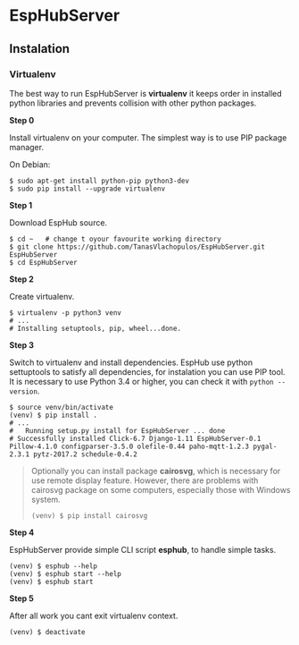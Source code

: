 # EspHubServer

## Instalation
### Virtualenv
The best way to run EspHubServer is **virtualenv** it keeps order in installed python libraries and prevents collision with other python packages.

**Step 0**

Install virtualenv on your computer. The simplest way is to use PIP package manager.

On Debian:
```
$ sudo apt-get install python-pip python3-dev
$ sudo pip install --upgrade virtualenv
```

**Step 1**

Download EspHub source.

```
$ cd ~   # change t oyour favourite working directory
$ git clone https://github.com/TanasVlachopulos/EspHubServer.git EspHubServer
$ cd EspHubServer
```

**Step 2**

Create virtualenv.

```
$ virtualenv -p python3 venv
# ...
# Installing setuptools, pip, wheel...done.
```

**Step 3**

Switch to virtualenv and install dependencies.
EspHub use python settuptools to satisfy all dependencies, for instalation you can use PIP tool.
It is necessary to use Python 3.4 or higher, you can check it with `python --version`.

```
$ source venv/bin/activate
(venv) $ pip install .
# ...
#   Running setup.py install for EspHubServer ... done
# Successfully installed Click-6.7 Django-1.11 EspHubServer-0.1 Pillow-4.1.0 configparser-3.5.0 olefile-0.44 paho-mqtt-1.2.3 pygal-2.3.1 pytz-2017.2 schedule-0.4.2
```

> Optionally you can install package **cairosvg**, which is necessary for use remote display feature.
> However, there are problems with cairosvg package on some computers, especially those with Windows system.
>
> `(venv) $ pip install cairosvg`

**Step 4**

EspHubServer provide simple CLI script **esphub**, to handle simple tasks.

```
(venv) $ esphub --help
(venv) $ esphub start --help
(venv) $ esphub start
```

**Step 5**

After all work you cant exit virtualenv context.

```
(venv) $ deactivate
```